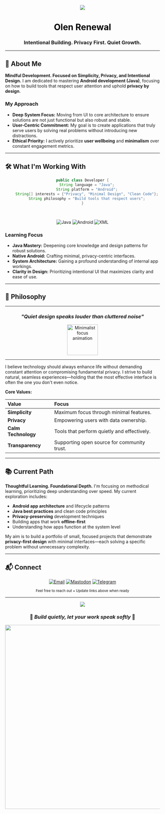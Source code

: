 <div align="center">

<img src="https://capsule-render.vercel.app/api?type=waving&color=gradient&customColorList=12&height=180&section=header" />

# <span style="color:black;">Olen Renewal</span>

### Intentional Building. Privacy First. Quiet Growth.

</div>

---

## 🎯 About Me

**Mindful Development. Focused on Simplicity, Privacy, and Intentional Design.**
I am dedicated to mastering **Android development (Java)**, focusing on how to build tools that respect user attention and uphold **privacy by design**.

### My Approach

* **Deep System Focus:** Moving from UI to core architecture to ensure solutions are not just functional but also robust and stable.
* **User-Centric Commitment:** My goal is to create applications that truly serve users by solving real problems without introducing new distractions.
* **Ethical Priority:** I actively prioritize **user wellbeing** and **minimalism** over constant engagement metrics.

---

## 🛠️ What I'm Working With

<div align="center">

```java
public class Developer {
    String language = "Java";
    String platform = "Android";
    String[] interests = {"Privacy", "Minimal Design", "Clean Code"};
    String philosophy = "Build tools that respect users";
}
```

<br>

![Java](https://img.shields.io/badge/Java-ED8B00?style=for-the-badge&logo=openjdk&logoColor=white)
![Android](https://img.shields.io/badge/Android-3DDC84?style=for-the-badge&logo=android&logoColor=white)
![XML](https://img.shields.io/badge/XML-005FAD?style=for-the-badge&logo=xml&logoColor=white)

</div>

### Learning Focus

- **Java Mastery:** Deepening core knowledge and design patterns for robust solutions.
- **Native Android:** Crafting minimal, privacy-centric interfaces.
- **System Architecture:** Gaining a profound understanding of internal app workings.
- **Clarity in Design:** Prioritizing intentional UI that maximizes clarity and ease of use.

---

## 🌿 Philosophy

<div align="center">

* * *

### *"Quiet design speaks louder than cluttered noise"*

<img src="https://media.giphy.com/media/Qk4iJ537l982u5Rj1v/giphy.gif" alt="Minimalist focus animation" width="100"/>

* * *

</div>

I believe technology should always enhance life without demanding constant attention or compromising fundamental privacy. I strive to build natural, seamless experiences—holding that the most effective interface is often the one you don't even notice.

**Core Values:**

| Value | Focus |
| :--- | :--- |
| **Simplicity** | Maximum focus through minimal features. |
| **Privacy** | Empowering users with data ownership. |
| **Calm Technology** | Tools that perform quietly and effectively. |
| **Transparency** | Supporting open source for community trust. |

---

## 📚 Current Path

**Thoughtful Learning. Foundational Depth.**
I'm focusing on methodical learning, prioritizing deep understanding over speed. My current exploration includes:

- **Android app architecture** and lifecycle patterns
- **Java best practices** and clean code principles
- **Privacy-preserving** development techniques
- Building apps that work **offline-first**
- Understanding how apps function at the system level

My aim is to build a portfolio of small, focused projects that demonstrate **privacy-first design** with minimal interfaces—each solving a specific problem without unnecessary complexity.

---

## 📬 Connect

<div align="center">

[![Email](https://img.shields.io/badge/Email-D14836?style=for-the-badge&logo=gmail&logoColor=white)](mailto:your.email@example.com)
[![Mastodon](https://img.shields.io/badge/Mastodon-6364FF?style=for-the-badge&logo=mastodon&logoColor=white)](https://mastodon.social/@yourusername)
[![Telegram](https://img.shields.io/badge/Telegram-2CA5E0?style=for-the-badge&logo=telegram&logoColor=white)](https://t.me/yourusername)

<sub>Feel free to reach out • Update links above when ready</sub>

</div>

---

<div align="center">

<img src="https://capsule-render.vercel.app/api?type=waving&color=gradient&customColorList=12&height=120&section=footer" />

### 🌾 *Build quietly, let your work speak softly* 🌾

<img src="https://user-images.githubusercontent.com/74038190/212284100-561aa473-3905-4a80-b561-0d28506553ee.gif" width="600">

</div>
